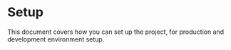 # Setup

This document covers how you can set up the project, for production and development environment setup.